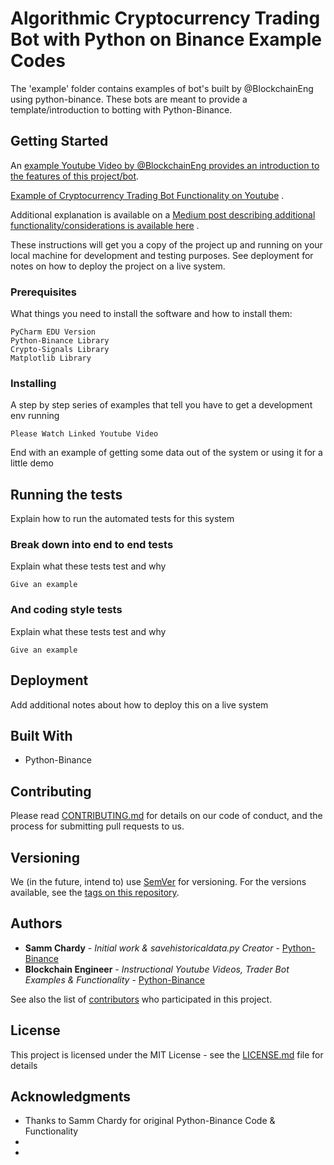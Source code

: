 # Algorithmic Cryptocurrency Trading Bot with Python on Binance Example Codes

The 'example' folder contains examples of bot's built by @BlockchainEng using python-binance. These bots are meant to provide a template/introduction to botting with Python-Binance.

## Getting Started

An [example Youtube Video by @BlockchainEng provides an introduction to the features of this project/bot](https://www.youtube.com/watch?v=8AAN03M8QhA). 

[Example of Cryptocurrency Trading Bot Functionality on Youtube](https://youtu.be/Y4RwD1OGz4c) .

Additional explanation is available on a [Medium post describing additional functionality/considerations is available here](https://medium.com/@BlockchainEng/how-to-build-an-automated-cryptocurrency-trading-bot-on-binance-with-python-2cd9b5874e44) . 

These instructions will get you a copy of the project up and running on your local machine for development and testing purposes. See deployment for notes on how to deploy the project on a live system.

### Prerequisites

What things you need to install the software and how to install them:

```
PyCharm EDU Version
Python-Binance Library
Crypto-Signals Library
Matplotlib Library
```

### Installing

A step by step series of examples that tell you have to get a development env running

```
Please Watch Linked Youtube Video
```

End with an example of getting some data out of the system or using it for a little demo

## Running the tests

Explain how to run the automated tests for this system

### Break down into end to end tests

Explain what these tests test and why

```
Give an example
```

### And coding style tests

Explain what these tests test and why

```
Give an example
```

## Deployment

Add additional notes about how to deploy this on a live system

## Built With

* Python-Binance

## Contributing

Please read [CONTRIBUTING.md](https://github.com/Roibal/python-binance/blob/master/examples/Contributing.md) for details on our code of conduct, and the process for submitting pull requests to us.

## Versioning

We (in the future, intend to) use [SemVer](http://semver.org/) for versioning. For the versions available, see the [tags on this repository](https://github.com/your/project/tags). 

## Authors

* **Samm Chardy** - *Initial work & savehistoricaldata.py Creator* - [Python-Binance](https://github.com/sammchardy/python-binance)
* **Blockchain Engineer** - *Instructional Youtube Videos, Trader Bot Examples & Functionality* - [Python-Binance](https://github.com/Roibal/python-binance)

See also the list of [contributors](https://github.com/sammchardy/python-binance/graphs/contributors) who participated in this project.

## License

This project is licensed under the MIT License - see the [LICENSE.md](https://github.com/sammchardy/python-binance/blob/master/LICENSE) file for details

## Acknowledgments

* Thanks to Samm Chardy for original Python-Binance Code & Functionality
* 
* 
